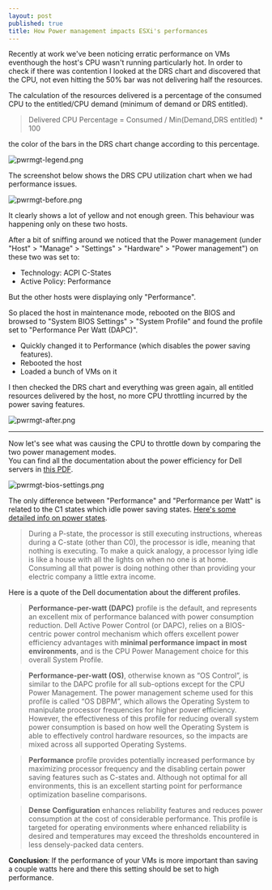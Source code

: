 ```yaml
---
layout: post
published: true
title: How Power management impacts ESXi's performances
---
```

Recently at work we've been noticing erratic performance on VMs eventhough the host's CPU wasn't running particularly hot. In order to check if there was contention I looked at the DRS chart and discovered that the CPU, not even hitting the 50% bar was not delivering half the resources.

The calculation of the resources delivered is a percentage of the consumed CPU to the entitled/CPU demand (minimum of demand or DRS entitled).

> Delivered CPU Percentage = Consumed / Min(Demand,DRS entitled) * 100

the color of the bars in the DRS chart change according to this percentage.

![pwrmgt-legend.png]({{site.baseurl}}/img/pwrmgt-legend.png)

The screenshot below shows the DRS CPU utilization chart when we had performance issues.

![pwrmgt-before.png]({{site.baseurl}}/img/pwrmgt-before.png)

It clearly shows a lot of yellow and not enough green. This behaviour was happening only on these two hosts.

After a bit of sniffing around we noticed that the Power management (under "Host" > "Manage" > "Settings" >  "Hardware" > "Power management") on these two was set to:

- Technology: ACPI C-States
- Active Policy: Performance

But the other hosts were displaying only "Performance".

So placed the host in maintenance mode, rebooted on the BIOS and browsed to "System BIOS Settings" > "System Profile" and found the profile set to "Performance Per Watt (DAPC)".

- Quickly changed it to Performance (which disables the power saving features).
- Rebooted the host
- Loaded a bunch of VMs on it

I then checked the DRS chart and everything was green again, all entitled resources delivered by the host, no more CPU throttling incurred by the power saving features.

![pwrmgt-after.png]({{site.baseurl}}/img/pwrmgt-after.png)

----

Now let's see what was causing the CPU to throttle down by comparing the two power management modes.  
You can find all the documentation about the power efficiency for Dell servers in [this PDF](https://www.google.co.uk/url?sa=t&rct=j&q=&esrc=s&source=web&cd=2&ved=0ahUKEwiQno_-zoXRAhXmIsAKHXxLBKcQFggkMAE&url=http%3A%2F%2Fen.community.dell.com%2Ftechcenter%2Fextras%2Fm%2Fwhite_papers%2F20109038%2Fdownload&usg=AFQjCNH4-UomnbVz9hqQoXscgX_aVuSiSQ&sig2=ay7sMTpkvN3wA-wtHE_hvg).

![pwrmgt-bios-settings.png]({{site.baseurl}}/img/pwrmgt-bios-settings.png)

The only difference between "Performance" and "Performance per Watt" is related to the C1 states which idle power saving states. [Here's some detailed info on power states](https://software.intel.com/en-us/articles/power-management-states-p-states-c-states-and-package-c-states).

> During a P-state, the processor is still executing instructions, whereas during a C-state (other than C0), the processor is idle, meaning that nothing is executing. To make a quick analogy, a processor lying idle is like a house with all the lights on when no one is at home. Consuming all that power is doing nothing other than providing your electric company a little extra income.

Here is a quote of the Dell documentation about the different profiles.

> **Performance-per-watt (DAPC)** profile is the default, and represents an excellent mix of performance balanced with power consumption reduction. Dell Active Power Control (or DAPC), relies on a BIOS-centric power control mechanism which offers excellent power efficiency advantages with **minimal performance impact in most environments**, and is the CPU Power Management choice for this overall System Profile.

> **Performance-per-watt (OS)**, otherwise known as “OS Control”, is similar to the DAPC profile for all sub-options except for the CPU Power Management. The power management scheme used for this profile is called “OS DBPM”, which allows the Operating System to manipulate processor frequencies for higher power efficiency. However, the effectiveness of this profile for reducing overall system power consumption is based on how well the Operating System is able to effectively control hardware resources, so the impacts are mixed across all supported Operating Systems.

> **Performance** profile provides potentially increased performance by maximizing processor frequency and the disabling certain power saving features such as C-states and. Although not optimal for all environments, this is an excellent starting point for performance optimization baseline comparisons.

> **Dense Configuration** enhances reliability features and reduces power consumption at the cost of considerable performance. This profile is targeted for operating environments where enhanced reliability is desired and temperatures may exceed the thresholds encountered in less densely-packed data centers.

**Conclusion**: If the performance of your VMs is more important than saving a couple watts here and there this setting should be set to high performance.
